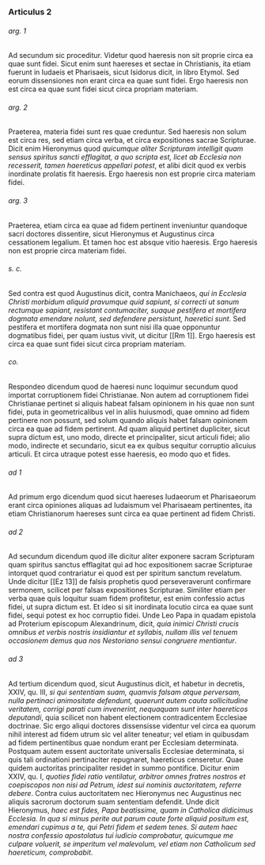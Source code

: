 ### Articulus 2

###### arg. 1
Ad secundum sic proceditur. Videtur quod haeresis non sit proprie circa ea quae sunt fidei. Sicut enim sunt haereses et sectae in Christianis, ita etiam fuerunt in Iudaeis et Pharisaeis, sicut Isidorus dicit, in libro Etymol. Sed eorum dissensiones non erant circa ea quae sunt fidei. Ergo haeresis non est circa ea quae sunt fidei sicut circa propriam materiam.

###### arg. 2
Praeterea, materia fidei sunt res quae creduntur. Sed haeresis non solum est circa res, sed etiam circa verba, et circa expositiones sacrae Scripturae. Dicit enim Hieronymus quod *quicumque aliter Scripturam intelligit quam sensus spiritus sancti efflagitat, a quo scripta est, licet ab Ecclesia non recesserit, tamen haereticus appellari potest*, et alibi dicit quod ex verbis inordinate prolatis fit haeresis. Ergo haeresis non est proprie circa materiam fidei.

###### arg. 3
Praeterea, etiam circa ea quae ad fidem pertinent inveniuntur quandoque sacri doctores dissentire, sicut Hieronymus et Augustinus circa cessationem legalium. Et tamen hoc est absque vitio haeresis. Ergo haeresis non est proprie circa materiam fidei.

###### s. c.
Sed contra est quod Augustinus dicit, contra Manichaeos, *qui in Ecclesia Christi morbidum aliquid pravumque quid sapiunt, si correcti ut sanum rectumque sapiant, resistant contumaciter, suaque pestifera et mortifera dogmata emendare nolunt, sed defendere persistunt, haeretici sunt*. Sed pestifera et mortifera dogmata non sunt nisi illa quae opponuntur dogmatibus fidei, per quam iustus vivit, ut dicitur [[Rm 1]]. Ergo haeresis est circa ea quae sunt fidei sicut circa propriam materiam.

###### co.
Respondeo dicendum quod de haeresi nunc loquimur secundum quod importat corruptionem fidei Christianae. Non autem ad corruptionem fidei Christianae pertinet si aliquis habeat falsam opinionem in his quae non sunt fidei, puta in geometricalibus vel in aliis huiusmodi, quae omnino ad fidem pertinere non possunt, sed solum quando aliquis habet falsam opinionem circa ea quae ad fidem pertinent. Ad quam aliquid pertinet dupliciter, sicut supra dictum est, uno modo, directe et principaliter, sicut articuli fidei; alio modo, indirecte et secundario, sicut ea ex quibus sequitur corruptio alicuius articuli. Et circa utraque potest esse haeresis, eo modo quo et fides.

###### ad 1
Ad primum ergo dicendum quod sicut haereses Iudaeorum et Pharisaeorum erant circa opiniones aliquas ad Iudaismum vel Pharisaeam pertinentes, ita etiam Christianorum haereses sunt circa ea quae pertinent ad fidem Christi.

###### ad 2
Ad secundum dicendum quod ille dicitur aliter exponere sacram Scripturam quam spiritus sanctus efflagitat qui ad hoc expositionem sacrae Scripturae intorquet quod contrariatur ei quod est per spiritum sanctum revelatum. Unde dicitur [[Ez 13]] de falsis prophetis quod perseveraverunt confirmare sermonem, scilicet per falsas expositiones Scripturae. Similiter etiam per verba quae quis loquitur suam fidem profitetur, est enim confessio actus fidei, ut supra dictum est. Et ideo si sit inordinata locutio circa ea quae sunt fidei, sequi potest ex hoc corruptio fidei. Unde Leo Papa in quadam epistola ad Proterium episcopum Alexandrinum, dicit, *quia inimici Christi crucis omnibus et verbis nostris insidiantur et syllabis, nullam illis vel tenuem occasionem demus qua nos Nestoriano sensui congruere mentiantur*.

###### ad 3
Ad tertium dicendum quod, sicut Augustinus dicit, et habetur in decretis, XXIV, qu. III, *si qui sententiam suam, quamvis falsam atque perversam, nulla pertinaci animositate defendunt, quaerunt autem cauta sollicitudine veritatem, corrigi parati cum invenerint, nequaquam sunt inter haereticos deputandi*, quia scilicet non habent electionem contradicentem Ecclesiae doctrinae. Sic ergo aliqui doctores dissensisse videntur vel circa ea quorum nihil interest ad fidem utrum sic vel aliter teneatur; vel etiam in quibusdam ad fidem pertinentibus quae nondum erant per Ecclesiam determinata. Postquam autem essent auctoritate universalis Ecclesiae determinata, si quis tali ordinationi pertinaciter repugnaret, haereticus censeretur. Quae quidem auctoritas principaliter residet in summo pontifice. Dicitur enim XXIV, qu. I, *quoties fidei ratio ventilatur, arbitror omnes fratres nostros et coepiscopos non nisi ad Petrum, idest sui nominis auctoritatem, referre debere*. Contra cuius auctoritatem nec Hieronymus nec Augustinus nec aliquis sacrorum doctorum suam sententiam defendit. Unde dicit Hieronymus, *haec est fides, Papa beatissime, quam in Catholica didicimus Ecclesia. In qua si minus perite aut parum caute forte aliquid positum est, emendari cupimus a te, qui Petri fidem et sedem tenes. Si autem haec nostra confessio apostolatus tui iudicio comprobatur, quicumque me culpare voluerit, se imperitum vel malevolum, vel etiam non Catholicum sed haereticum, comprobabit*.

